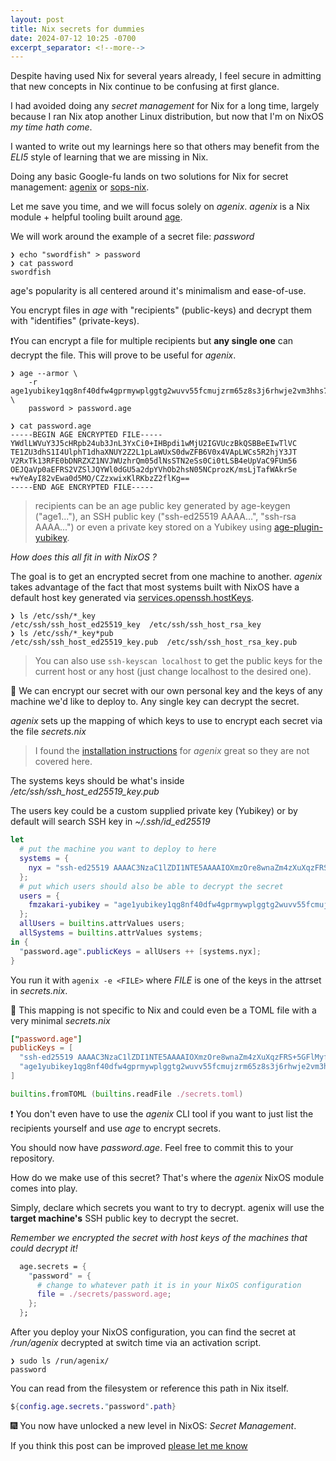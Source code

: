```yaml
---
layout: post
title: Nix secrets for dummies
date: 2024-07-12 10:25 -0700
excerpt_separator: <!--more-->
---
```


Despite having used Nix for several years already, I feel secure in admitting that new concepts in Nix continue to be confusing at first glance.

I had avoided doing any _secret management_ for Nix for a long time, largely because I ran Nix atop another Linux distribution, but now that I'm on NixOS _my time hath come_.

I wanted to write out my learnings here so that others may benefit from the _ELI5_ style of learning that we are missing in Nix.

<!--more-->

Doing any basic Google-fu lands on two solutions for Nix for secret management: [agenix](https://github.com/ryantm/agenix) or [sops-nix](https://github.com/Mic92/sops-nix).

Let me save you time, and we will focus solely on _agenix_. _agenix_ is a Nix module + helpful tooling built around [age](https://github.com/FiloSottile/age).

We will work around the example of a secret file: _password_

```
❯ echo "swordfish" > password
❯ cat password
swordfish
```

age's popularity is all centered around it's minimalism and ease-of-use.

You encrypt files in _age_ with "recipients" (public-keys) and decrypt them with "identifies" (private-keys). 

❗You can encrypt a file for multiple recipients but **any single one** can decrypt the file. This will prove to be useful for _agenix_.

```console
❯ age --armor \
    -r age1yubikey1qg8nf40dfw4gprmywplggtg2wuvv55fcmujzrm65z8s3j6rhwje2vm3hhs7 \
    password > password.age

❯ cat password.age 
-----BEGIN AGE ENCRYPTED FILE-----
YWdlLWVuY3J5cHRpb24ub3JnL3YxCi0+IHBpdi1wMjU2IGVUczBkQSBBeEIwTlVC
TE1ZU3dhS1I4UlphT1dhaXNUY2Z2L1pLaWUxS0dwZFB6V0x4VApLWCs5R2hjY3JT
V2RxTk13RFE0bDNRZXZ1NVJWUzhrQm05dlNsSTN2eSs0Ci0tLSB4eUpVaC9FUm56
OEJQaVp0aEFRS2VZSlJQYWl0dGU5a2dpYVhOb2hsN05NCprozK/msLjTafWAkrSe
+wYeAyI82vEwa0d5MO/CZzxwixKlRKbzZ2flKg==
-----END AGE ENCRYPTED FILE-----
```

> recipients can be an age public key generated by age-keygen ("age1..."), an SSH public key ("ssh-ed25519 AAAA...", "ssh-rsa AAAA...") or even a private key stored on a Yubikey using [age-plugin-yubikey](https://github.com/str4d/age-plugin-yubikey).


_How does this all fit in with NixOS ?_

The goal is to get an encrypted secret from one machine to another.
_agenix_ takes advantage of the fact that most systems built with NixOS have a default host key generated via [services.openssh.hostKeys](https://search.nixos.org/options?channel=unstable&show=services.openssh.hostKeys&from=0&size=50&sort=relevance&type=packages&query=services.openssh.hostKeys).

```console
❯ ls /etc/ssh/*_key
/etc/ssh/ssh_host_ed25519_key  /etc/ssh/ssh_host_rsa_key
❯ ls /etc/ssh/*_key*pub
/etc/ssh/ssh_host_ed25519_key.pub  /etc/ssh/ssh_host_rsa_key.pub
```

> You can also use `ssh-keyscan localhost` to get the public keys for the current host or any host (just change localhost to the desired one).

🤔 We can encrypt our secret with our own personal key and the keys of any machine we'd like to deploy to. Any single key can decrypt the secret.

_agenix_ sets up the mapping of which keys to use to encrypt each secret via the file _secrets.nix_

> I found the [installation instructions](https://github.com/ryantm/agenix?tab=readme-ov-file#installation) for _agenix_ great so they are not covered here.

The systems keys should be what's inside _/etc/ssh/ssh_host_ed25519_key.pub_

The users key could be a custom supplied private key (Yubikey) or by default will search  SSH key in _~/.ssh/id_ed25519_

```nix
let
  # put the machine you want to deploy to here
  systems = {
    nyx = "ssh-ed25519 AAAAC3NzaC1lZDI1NTE5AAAAIOXmzOre8wnaZm4zXuXqzFRS+5GFlMyfhth9ie9AvW8t root@nyx";
  };
  # put which users should also be able to decrypt the secret
  users = {
    fmzakari-yubikey = "age1yubikey1qg8nf40dfw4gprmywplggtg2wuvv55fcmujzrm65z8s3j6rhwje2vm3hhs7";
  };
  allUsers = builtins.attrValues users;
  allSystems = builtins.attrValues systems;
in {
  "password.age".publicKeys = allUsers ++ [systems.nyx];
}
```

You run it with `agenix -e <FILE>` where _FILE_ is one of the keys in the attrset in _secrets.nix_.

🤔 This mapping is not specific to Nix and could even be a TOML file with a very minimal _secrets.nix_

```toml
["password.age"]
publicKeys = [
  "ssh-ed25519 AAAAC3NzaC1lZDI1NTE5AAAAIOXmzOre8wnaZm4zXuXqzFRS+5GFlMyfhth9ie9AvW8t"
  "age1yubikey1qg8nf40dfw4gprmywplggtg2wuvv55fcmujzrm65z8s3j6rhwje2vm3hhs7"
]
```

```nix
builtins.fromTOML (builtins.readFile ./secrets.toml)
```

❗ You don't even have to use the _agenix_ CLI tool if you want to just list the recipients yourself and use _age_ to encrypt secrets.

You should now have _password.age_. Feel free to commit this to your repository.

How do we make use of this secret? That's where the _agenix_ NixOS module comes into play.

Simply, declare which secrets you want to try to decrypt. agenix will use the **target machine's** SSH public key to decrypt the secret.

_Remember we encrypted the secret with host keys of the machines that could decrypt it!_

```nix
  age.secrets = {
    "password" = {
      # change to whatever path it is in your NixOS configuration
      file = ./secrets/password.age;
    };
  };
```

After you deploy your NixOS configuration, you can find the secret at _/run/agenix_ decrypted at switch time via an activation script.

```console
❯ sudo ls /run/agenix/
password
```

You can read from the filesystem or reference this path in Nix itself.

```nix
${config.age.secrets."password".path}
```

🎆 You now have unlocked a new level in NixOS: _Secret Management_.

If you think this post can be improved [please let me know](mailto:farid.m.zakaria@gmail.com)
